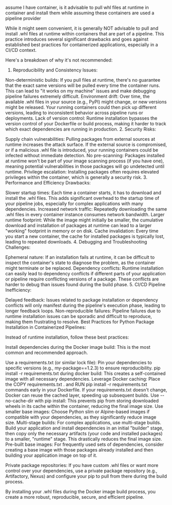 assume I have container, is it advisable to pull whl files at runtime in container and install them while assuming these containers are used a pipeline provider


While it might seem convenient, it is generally NOT advisable to pull and install .whl files at runtime within containers that are part of a pipeline. This practice introduces several significant drawbacks and goes against established best practices for containerized applications, especially in a CI/CD context.

Here's a breakdown of why it's not recommended:

1. Reproducibility and Consistency Issues:

Non-deterministic builds: If you pull files at runtime, there's no guarantee that the exact same versions will be pulled every time the container runs. This can lead to "it works on my machine" issues and make debugging pipeline failures extremely difficult.
Environment drift: Over time, the available .whl files in your source (e.g., PyPI) might change, or new versions might be released. Your running containers could then pick up different versions, leading to inconsistent behavior across pipeline runs or deployments.
Lack of version control: Runtime installation bypasses the version control of your Dockerfile or build process, making it harder to track which exact dependencies are running in production.
2. Security Risks:

Supply chain vulnerabilities: Pulling packages from external sources at runtime increases the attack surface. If the external source is compromised, or if a malicious .whl file is introduced, your running containers could be infected without immediate detection.
No pre-scanning: Packages installed at runtime won't be part of your image scanning process (if you have one), meaning potential vulnerabilities in those packages will go undetected until runtime.
Privilege escalation: Installing packages often requires elevated privileges within the container, which is generally a security risk.
3. Performance and Efficiency Drawbacks:

Slower startup times: Each time a container starts, it has to download and install the .whl files. This adds significant overhead to the startup time of your pipeline jobs, especially for complex applications with many dependencies.
Increased network traffic: Repeatedly downloading the same .whl files in every container instance consumes network bandwidth.
Larger runtime footprint: While the image might initially be smaller, the cumulative download and installation of packages at runtime can lead to a larger "working" footprint in memory or on disk.
Cache invalidation: Every time you start a new container, the cache for installed packages is typically lost, leading to repeated downloads.
4. Debugging and Troubleshooting Challenges:

Ephemeral nature: If an installation fails at runtime, it can be difficult to inspect the container's state to diagnose the problem, as the container might terminate or be replaced.
Dependency conflicts: Runtime installation can easily lead to dependency conflicts if different parts of your application or pipeline require conflicting versions of a package. These conflicts are harder to debug than issues found during the build phase.
5. CI/CD Pipeline Inefficiency:

Delayed feedback: Issues related to package installation or dependency conflicts will only manifest during the pipeline's execution phase, leading to longer feedback loops.
Non-reproducible failures: Pipeline failures due to runtime installation issues can be sporadic and difficult to reproduce, making them frustrating to resolve.
Best Practices for Python Package Installation in Containerized Pipelines:

Instead of runtime installation, follow these best practices:

Install dependencies during the Docker image build: This is the most common and recommended approach.

Use a requirements.txt (or similar lock file): Pin your dependencies to specific versions (e.g., my-package==1.2.3) to ensure reproducibility.
pip install -r requirements.txt during docker build: This creates a self-contained image with all necessary dependencies.
Leverage Docker caching: Place the COPY requirements.txt . and RUN pip install -r requirements.txt commands early in your Dockerfile. If your requirements.txt doesn't change, Docker can reuse the cached layer, speeding up subsequent builds.
Use --no-cache-dir with pip install: This prevents pip from storing downloaded wheels in its cache within the container, reducing the final image size.
Use smaller base images: Choose Python slim or Alpine-based images if compatible with your dependencies, as they significantly reduce image size.
Multi-stage builds: For complex applications, use multi-stage builds. Build your application and install dependencies in an initial "builder" stage, then copy only the necessary artifacts (your code and installed packages) to a smaller, "runtime" stage. This drastically reduces the final image size.
Pre-built base images: For frequently used sets of dependencies, consider creating a base image with those packages already installed and then building your application image on top of it.

Private package repositories: If you have custom .whl files or want more control over your dependencies, use a private package repository (e.g., Artifactory, Nexus) and configure your pip to pull from there during the build process.

By installing your .whl files during the Docker image build process, you create a more robust, reproducible, secure, and efficient pipeline.
